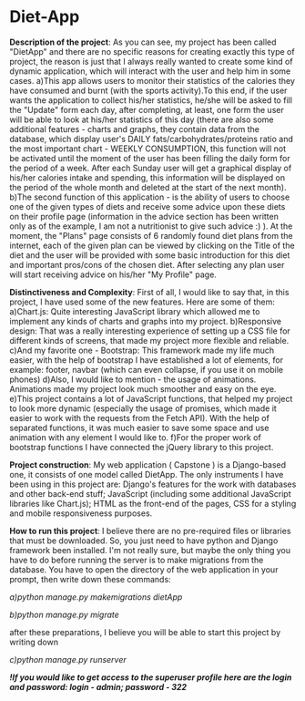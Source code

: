 # Diet-App

**Description of the project**:
As you can see, my project has been called "DietApp" and there are no specific reasons for creating exactly this type of project, the reason is just that I always really wanted to create some kind of dynamic application, which will interact with the user and help him in some cases.
a)This app allows users to monitor their statistics of the calories they have consumed and burnt (with the sports activity).To this end, if the user wants the application to collect his/her statistics, he/she will be asked to fill the "Update" form each day, after completing, at least, one form the user will be able to look at his/her statistics of this day (there are also some additional features - charts and graphs, they contain data from the database, which display user's DAILY fats/carbohydrates/proteins ratio and the most important chart - WEEKLY CONSUMPTION, this function will not be activated until the moment of the user has been filling the daily form for the period of a week. After each Sunday user will get a graphical display of his/her calories intake and spending, this information will be displayed on the period of the whole month and deleted at the start of the next month).
b)The second function of this application - is the ability of users to choose one of the given types of diets and receive some advice upon these diets on their profile page (information in the advice section has been written only as of the example, I am not a nutritionist to give such advice :) ). At the moment, the "Plans" page consists of 6 randomly found diet plans from the internet, each of the given plan can be viewed by clicking on the Title of the diet and the user will be provided with some basic introduction for this diet and important pros/cons of the chosen diet. After selecting any plan user will start receiving advice on his/her "My Profile" page.


**Distinctiveness and Complexity**:
First of all, I would like to say that, in this project, I have used some of the new features. Here are some of them: 
a)Chart.js: Quite interesting JavaScript library which allowed me to implement any kinds of charts and graphs into my project.
b)Responsive design: That was a really interesting experience of setting up a CSS file for different kinds of screens, that made my project more flexible and reliable.
c)And my favorite one - Bootstrap: This framework made my life much easier, with the help of bootstrap I have established a lot of elements, for example: footer, navbar (which can even collapse, if you use it on mobile phones)
d)Also, I would like to mention - the usage of animations. Animations made my project look much smoother and easy on the eye.
e)This project contains a lot of JavaScript functions, that helped my project to look more dynamic (especially the usage of promises, which made it easier to work with the requests from the Fetch API). With the help of separated functions, it was much easier to save some space and use animation with any element I would like to.
f)For the proper work of bootstrap functions I have connected the jQuery library to this project.


**Project construction**:
My web application ( Capstone ) is a Django-based one, it consists of one model called DietApp. The only instruments I have been using in this project are: Django's features for the work with databases and other back-end stuff; JavaScript (including some additional JavaScript libraries like Chart.js); HTML as the front-end of the pages, CSS for a styling and mobile responsiveness purposes.


**How to run this project**:
I believe there are no pre-required files or libraries that must be downloaded. So, you just need to have python and Django framework been installed. I'm not really sure, but maybe the only thing you have to do before running the server is to make migrations from the database. You have to open the directory of the web application in your prompt, then write down these commands:

_a)python manage.py makemigrations dietApp_

_b)python manage.py migrate_

after these preparations, I believe you will be able to start this project by writing down

_c)python manage.py runserver_

***!If you would like to get access to the superuser profile here are the login and password: login - admin; password - 322***
